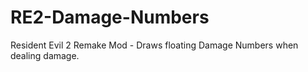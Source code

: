 # RE2-Damage-Numbers
Resident Evil 2 Remake Mod - Draws floating Damage Numbers when dealing damage. 
